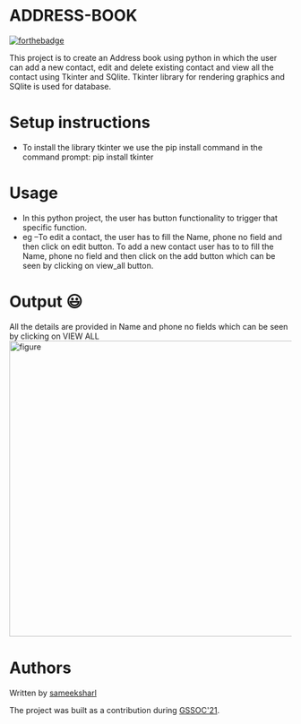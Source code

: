 

# ADDRESS-BOOK

[![forthebadge](https://forthebadge.com/images/badges/made-with-python.svg)](https://forthebadge.com)

This project is to create an Address book using python in which the user can add a new contact, edit and delete existing contact and view all the contact using Tkinter and SQlite.
Tkinter library for rendering graphics and SQlite is used for database.


# Setup instructions
* To install the library tkinter we use the pip install command in the command prompt:
	pip install tkinter

# Usage
* In this python project, the user has button functionality to trigger that specific function.
* eg –To edit a contact, the user has to fill the Name, phone no field and then click on edit button.
To add a new contact user has to to fill the Name, phone no field and then click on the add button which can be seen by clicking on view_all button.



# Output :smiley:
All the details are provided in Name and phone no fields which can be seen by clicking on VIEW ALL
<img width="528" alt="figure" src="https://user-images.githubusercontent.com/59785217/119015721-cf6ac700-b9b6-11eb-8aad-37f8665cda7c.png">

# Authors
Written by [sameeksharl](https://www.github.com/sameeksharl)

The project was built as a contribution during [GSSOC'21](https://gssoc.girlscript.tech/).
